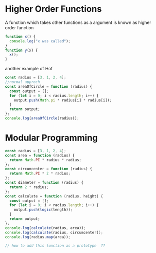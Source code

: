 # Higher Order Functions

A function which takes other functions as a argument is known as higher order function

```js
function x() {
  console.log("x was called");
}
function y(x) {
  x();
}
```

another example of Hof

```js
const radius = [3, 1, 2, 4];
//normal approch
const areaOfCircle = function (radius) {
  const output = [];
  for (let i = 0; i < radius.length; i++) {
    output.push(Math.pi * radius[i] * radius[i]);
  }
  return output;
};
console.log(areaOfCircle(radius));
```

# Modular Programming

```js
const radius = [3, 1, 2, 4];
const area = function (radius) {
  return Math.PI * radius * radius;
};
const circumcenter = function (radius) {
  return Math.PI * 2 * radius;
};
const diameter = function (radius) {
  return 2 * radius;
};
const calculate = function (radius, height) {
  const output = [];
  for (let i = 0; i < radius.length; i++) {
    output.push(logic(length));
  }
  return output;
};
console.log(calculate(radius, area));
console.log(calculate(radius, circumcenter));
console.log(radius.map(area));

// how to add this function as a prototype  ??
```

